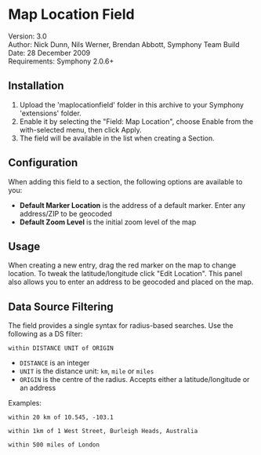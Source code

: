 # Map Location Field
 
Version: 3.0  
Author: Nick Dunn, Nils Werner, Brendan Abbott, Symphony Team
Build Date: 28 December 2009  
Requirements: Symphony 2.0.6+

## Installation
 
1. Upload the 'maplocationfield' folder in this archive to your Symphony 'extensions' folder.
2. Enable it by selecting the "Field: Map Location", choose Enable from the with-selected menu, then click Apply.
3. The field will be available in the list when creating a Section.


## Configuration

When adding this field to a section, the following options are available to you:

* **Default Marker Location** is the address of a default marker. Enter any address/ZIP to be geocoded
* **Default Zoom Level** is the initial zoom level of the map

## Usage

When creating a new entry, drag the red marker on the map to change location. To tweak the latitude/longitude click "Edit Location". This panel also allows you to enter an address to be geocoded and placed on the map.

## Data Source Filtering

The field provides a single syntax for radius-based searches. Use the following as a DS filter:

	within DISTANCE UNIT of ORIGIN

* `DISTANCE` is an integer
* `UNIT` is the distance unit: `km`, `mile` or `miles`
* `ORIGIN` is the centre of the radius. Accepts either a latitude/longitude or an address

Examples:

	within 20 km of 10.545, -103.1

	within 1km of 1 West Street, Burleigh Heads, Australia

	within 500 miles of London